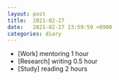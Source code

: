 ```yaml
---
layout: post
title:  2021-02-27
date:   2021-02-27 23:59:59 +0900
categories: diary
---
```


- [Work] mentoring 1 hour
- [Research] writing 0.5 hour
- [Study] reading 2 hours
